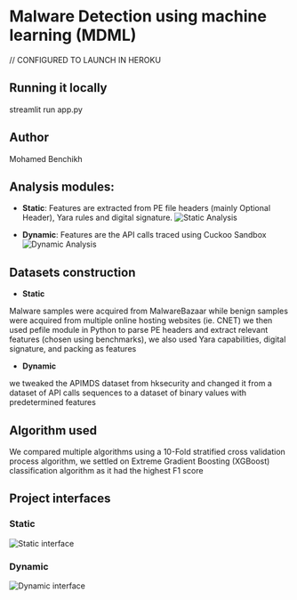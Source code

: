 # Malware Detection using machine learning (MDML)
// CONFIGURED TO LAUNCH IN HEROKU

## Running it locally

streamlit run app.py

## Author

Mohamed Benchikh
## Analysis modules: 
- **Static**: Features are extracted from PE file headers (mainly Optional Header), Yara rules and digital signature.
![Static Analysis](https://user-images.githubusercontent.com/58364955/188492453-8ee68af8-1cf5-4192-a03f-56d472c243c2.png)

- **Dynamic**: Features are the API calls traced using Cuckoo Sandbox
![Dynamic Analysis](https://user-images.githubusercontent.com/58364955/188492663-6f25ca0a-f8e1-4e1f-8810-58e4d8799821.png)

## Datasets construction
- **Static**

Malware samples were acquired from MalwareBazaar while benign samples were acquired from multiple online hosting websites (ie. CNET)
we then used pefile module in Python to parse PE headers and extract relevant features (chosen using benchmarks), we also used Yara capabilities, digital signature, and packing as features 

- **Dynamic**

we tweaked the APIMDS dataset from hksecurity and changed it from a dataset of API calls sequences to a dataset of binary values with predetermined features

## Algorithm used

We compared multiple algorithms using a 10-Fold stratified cross validation process algorithm, we settled on Extreme Gradient Boosting (XGBoost) classification algorithm as it had the highest F1 score

## Project interfaces

### Static
![Static interface](https://user-images.githubusercontent.com/58364955/188493379-e5cc0e6c-28db-4732-8acb-08b6d586cc83.png)
### Dynamic
![Dynamic interface](https://user-images.githubusercontent.com/58364955/188493424-bc971958-09bd-415f-afd7-632dfb85f310.png)
